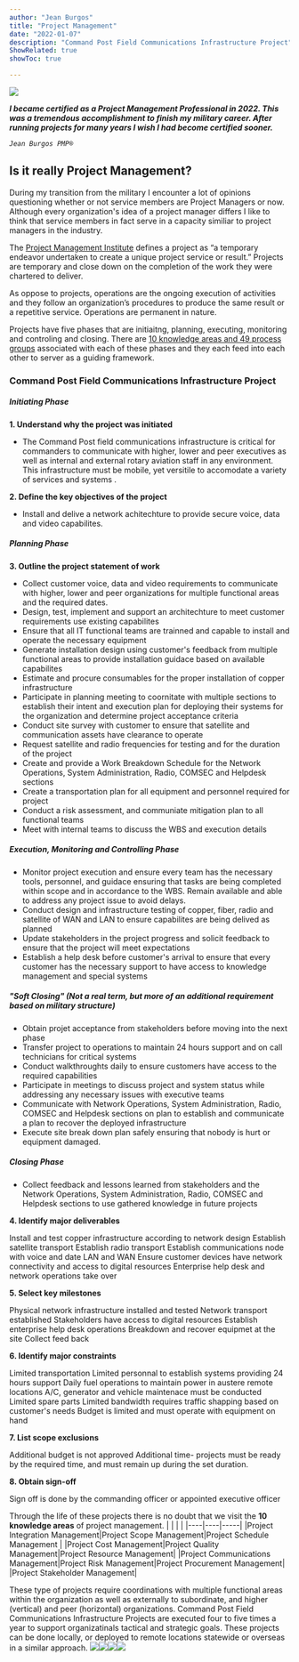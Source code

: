 ```yaml
---
author: "Jean Burgos"
title: "Project Management"
date: "2022-01-07"
description: "Command Post Field Communications Infrastructure Project"
ShowRelated: true
showToc: true

---
```

![](/blog/certifications/pmp.png)

***I became certified as a Project Management Professional in 2022. This was a tremendous accomplishment to finish my military career. After running projects for many years I wish I had become certified sooner.***

*`Jean Burgos PMP®`*

## Is it really Project Management?
During my transition from the military I encounter a lot of opinions questioning whether or not service members are Project Managers or now. Although every organization's idea of a project manager differs I like to think that service members in fact serve in a capacity similiar to project managers in the industry. 

The [Project Management Institute](https://www.pmi.org/) defines a project as “a temporary endeavor undertaken to create a unique project service or result.” Projects are temporary and close down on the completion of the work they were chartered to deliver.

As oppose to projects, operations are the ongoing execution of activities and they follow an organization’s procedures to produce the same result or a repetitive service. Operations are permanent in nature.

Projects have five phases that are initiaitng, planning, executing, monitoring and controling and closing. There are [10 knowledge areas and 49 process groups](https://www.pmi.org/learning/library/pmbok-guide-pm-knowledge-areas-6703) associated with each of these phases and they each feed into each other to server as a guiding framework. 
### Command Post Field Communications Infrastructure Project
##### Initiating Phase
**1. Understand why the project was initiated**
- The Command Post field communications infrastructure is critical for commanders to communicate with higher, lower and peer executives as well as internal and external rotary aviation staff in any environment. This infrastructure must be mobile, yet versitile to accomodate a variety of services and systems . 

**2. Define the key objectives of the project**
- Install and delive a network achitechture to provide secure voice, data and video capabilites. 

##### Planning Phase
**3. Outline the project statement of work**
- Collect customer voice, data and video requirements to communicate with higher, lower and peer organizations for multiple functional areas and the required dates.
- Design, test, implement and support an architechture to meet customer requirements use existing capabilites  
- Ensure that all IT functional teams are trainned and capable to install and operate the necessary equipment
- Generate installation design using customer's feedback from multiple functional areas to provide installation guidace based on available capabilites 
- Estimate and procure consumables for the proper installation of copper infrastructure 
- Participate in planning meeting to coornitate with multiple sections to establish their intent and execution plan for deploying their systems for the organization and determine project acceptance criteria
- Conduct site survey with customer to ensure that satellite and communication assets have clearance to operate
- Request satellite and radio frequencies for testing and for the duration of the project
- Create and provide a Work Breakdown Schedule for the Network Operations, System Administration, Radio, COMSEC and Helpdesk sections
- Create a transportation plan for all equipment and personnel required for project
- Conduct a risk assessment, and communiate mitigation plan to all functional teams
- Meet with internal teams to discuss the WBS and execution details
##### Execution, Monitoring and Controlling Phase
- Monitor project execution and ensure every team has the necessary tools, personnel, and guidace ensuring that tasks are being completed within scope and in accordance to the WBS. Remain available and able to address any project issue to avoid delays. 
- Conduct design and infrastructure testing of copper, fiber, radio and satellite of WAN and LAN to ensure capabilites are being delived as planned
- Update stakeholders in the project progress and solicit feedback to ensure that the project will meet expectations
- Establish a help desk before customer's arrival to ensure that every customer has the necessary support to have access to knowledge management and special systems
##### "Soft Closing" (Not a real term, but more of an additional requirement based on military structure)
- Obtain projet acceptance from stakeholders before moving into the next phase
- Transfer project to operations to maintain 24 hours support and on call technicians for critical systems
- Conduct walkthroughts daily to ensure customers have access to the required capabilities
- Participate in meetings to discuss project and system status while addressing any necessary issues with executive teams
- Communicate with Network Operations, System Administration, Radio, COMSEC and Helpdesk sections on plan to establish and communicate a plan to recover the deployed infrastructure
- Execute site break down plan safely ensuring that nobody is hurt or equipment damaged.  
##### Closing Phase
- Collect feedback and lessons learned from stakeholders and the Network Operations, System Administration, Radio, COMSEC and Helpdesk sections to use gathered knowledge in future projects

**4. Identify major deliverables** 

Install and test copper infrastructure according to network design
Establish satellite transport
Establish radio transport
Establish communications node with voice and date LAN and WAN
Ensure customer devices have network connectivity and access to digital resources
Enterprise help desk and network operations take over

**5. Select key milestones**

Physical network infrastructure installed and tested
Network transport established
Stakeholders have access to digital resources
Establish enterprise help desk operations
Breakdown and recover equipmet at the site
Collect feed back

**6. Identify major constraints**

Limited transportation
Limited personnal to establish systems providing 24 hours support
Daily fuel operations to maintain power in austere remote locations
A/C, generator and vehicle maintenace must be conducted
Limited spare parts
Limited bandwidth requires traffic shapping based on customer's needs
Budget is limited and must operate with equipment on hand

**7. List scope exclusions**

Additional budget is not approved
Additional time- projects must be ready by the required time, and must remain up during the set duration. 

**8. Obtain sign-off**

Sign off is done by the commanding officer or appointed executive officer

Through the life of these projects there is no doubt that we visit the **10 knowledge areas** of project management. 
|    |    |     |
|----|----|-----|
|Project Integration Management|Project Scope Management|Project Schedule Management |
|Project Cost Management|Project Quality Management|Project Resource Management|
|Project Communications Management|Project Risk Management|Project Procurement Management|
|Project Stakeholder Management|

These type of projects require coordinations with multiple functional areas within the organization as well as externally to subordinate, and higher (vertical) and peer (horizontal) organizations. Command Post Field Communications Infrastructure Projects are executed four to five times a year to support organizatinals tactical and strategic goals. These projects can be done locally, or deployed to remote locations statewide or overseas in a similar approach. 
![](/projects/IMG_4891.jpg)![](/projects/IMG_5135.jpg)![](/projects/IMG_4955.jpg)![](/projects/IMG_5183(1).jpg)
